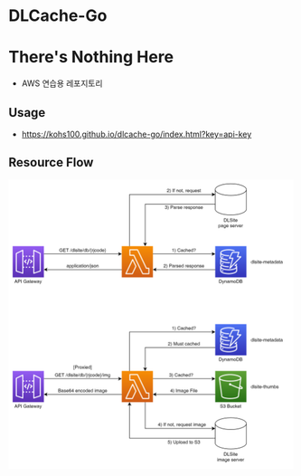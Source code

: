 DLCache-Go
==========

# There's Nothing Here
* AWS 연습용 레포지토리

## Usage
* https://kohs100.github.io/dlcache-go/index.html?key=api-key

## Resource Flow
![Resource Flow diagram](resourceFlow.png "resource flow")